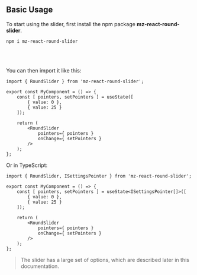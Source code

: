 ## Basic Usage

To start using the slider, first install the npm package **mz-react-round-slider**.

```html
npm i mz-react-round-slider
```

<br/>
<div id="getting-started-slider"></div>
<br/>

You can then import it like this:

```tsx
import { RoundSlider } from 'mz-react-round-slider';

export const MyComponent = () => {
    const [ pointers, setPointers ] = useState([
        { value: 0 },
        { value: 25 }
    ]);

    return (
        <RoundSlider
            pointers={ pointers }
            onChange={ setPointers }
        />
    );
};
```

Or in TypeScript:

```tsx
import { RoundSlider, ISettingsPointer } from 'mz-react-round-slider';

export const MyComponent = () => {
    const [ pointers, setPointers ] = useState<ISettingsPointer[]>([
        { value: 0 },
        { value: 25 }
    ]);

    return (
        <RoundSlider
            pointers={ pointers }
            onChange={ setPointers }
        />
    );
};
```

> The slider has a large set of options, which are described later in this documentation.
